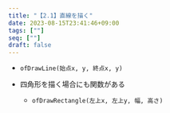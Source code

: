 ```yaml
---
title: "【2.1】直線を描く"
date: 2023-08-15T23:41:46+09:00
tags: [""]
seq: [""]
draft: false
---
```


- `ofDrawLine(始点x, y, 終点x, y)`

- 四角形を描く場合にも関数がある
  - `ofDrawRectangle(左上x, 左上y, 幅, 高さ)`